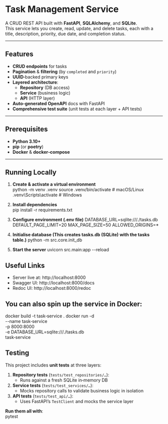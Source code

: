 # Task Management Service

A CRUD REST API built with **FastAPI**, **SQLAlchemy**, and **SQLite**.  
This service lets you create, read, update, and delete tasks, each with a title, description, priority, due date, and completion status.

---

## Features

- **CRUD endpoints** for tasks  
- **Pagination** & **filtering** (by `completed` and `priority`)  
- **UUID**‑backed primary keys  
- **Layered architecture**:  
  - **Repository** (DB access)  
  - **Service** (business logic)  
  - **API** (HTTP layer)  
- **Auto‑generated OpenAPI** docs with FastAPI  
- **Comprehensive test suite** (unit tests at each layer + API tests)  

---

## Prerequisites

- **Python 3.10+**  
- **pip** (or **poetry**)  
- **Docker** & **docker‑compose**  

---

## Running Locally

1. **Create & activate a virtual environment**  
    python -m venv .venv
    source .venv/bin/activate    # macOS/Linux
    .venv\Scripts\activate       # Windows

2. **Install dependencies**  
    pip install -r requirements.txt

3. **Configure environment (.env file)**
    DATABASE_URL=sqlite:///./tasks.db
    DEFAULT_PAGE_LIMIT=20
    MAX_PAGE_SIZE=50
    ALLOWED_ORIGINS=*

4. **Initialise database (This creates tasks.db (SQLite) with the tasks table.)**
    python -m src.core.init_db

5. **Start the server**
    uvicorn src.main:app --reload

## Useful Links
- Server live at: http://localhost:8000
- Swagger UI: http://localhost:8000/docs
- Redoc UI: http://localhost:8000/redoc

## You can also spin up the service in Docker:
docker build -t task‑service .
docker run -d \
  --name task‑service \
  -p 8000:8000 \
  -e DATABASE_URL=sqlite:///./tasks.db \
  task‑service

## Testing

This project includes **unit tests** at three layers:

1. **Repository tests** (`tests/test_repositories/…`):  
   - Runs against a fresh SQLite in‑memory DB  
2. **Service tests** (`tests/test_services/…`):  
   - Mocks repository calls to validate business logic in isolation  
3. **API tests** (`tests/test_api/…`):  
   - Uses FastAPI’s `TestClient` and mocks the service layer  

**Run them all with**:  
pytest
